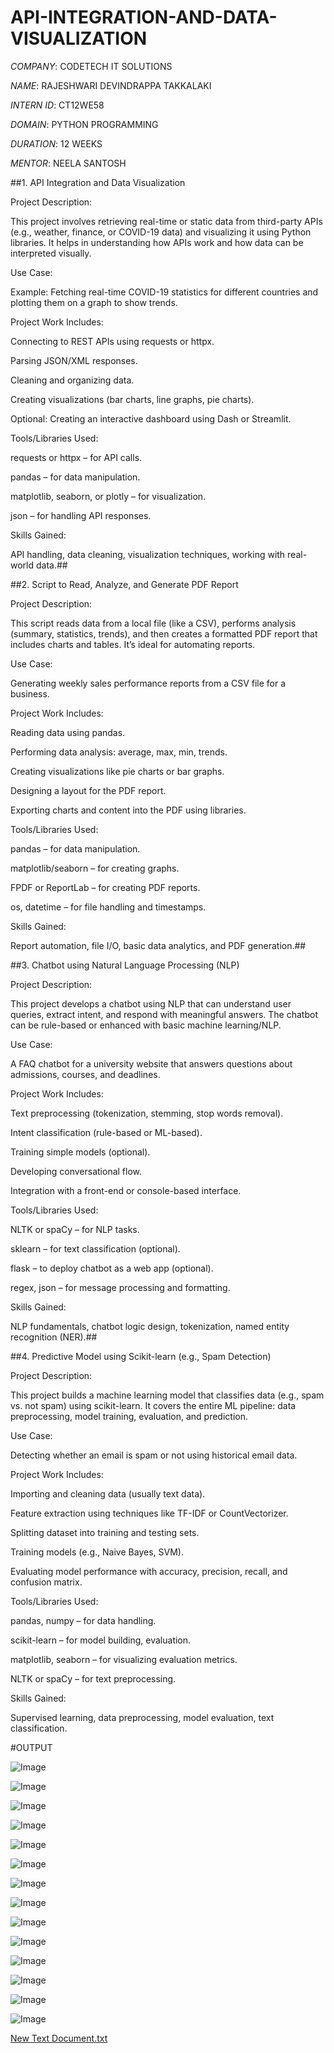 # API-INTEGRATION-AND-DATA-VISUALIZATION

*COMPANY*: CODETECH IT SOLUTIONS

*NAME*: RAJESHWARI DEVINDRAPPA TAKKALAKI

*INTERN ID*: CT12WE58

*DOMAIN*: PYTHON PROGRAMMING

*DURATION*: 12 WEEKS

*MENTOR*: NEELA SANTOSH

##1. API Integration and Data Visualization

Project Description:

This project involves retrieving real-time or static data from third-party APIs (e.g., weather, finance, or COVID-19 data) and visualizing it using Python libraries. It helps in understanding how APIs work and how data can be interpreted visually.

Use Case:

Example: Fetching real-time COVID-19 statistics for different countries and plotting them on a graph to show trends.

Project Work Includes:

Connecting to REST APIs using requests or httpx.

Parsing JSON/XML responses.

Cleaning and organizing data.

Creating visualizations (bar charts, line graphs, pie charts).

Optional: Creating an interactive dashboard using Dash or Streamlit.

Tools/Libraries Used:

requests or httpx – for API calls.

pandas – for data manipulation.

matplotlib, seaborn, or plotly – for visualization.

json – for handling API responses.

Skills Gained:

API handling, data cleaning, visualization techniques, working with real-world data.##

##2. Script to Read, Analyze, and Generate PDF Report

Project Description:

This script reads data from a local file (like a CSV), performs analysis (summary, statistics, trends), and then creates a formatted PDF report that includes charts and tables. It’s ideal for automating reports.

Use Case:

Generating weekly sales performance reports from a CSV file for a business.

Project Work Includes:

Reading data using pandas.

Performing data analysis: average, max, min, trends.

Creating visualizations like pie charts or bar graphs.

Designing a layout for the PDF report.

Exporting charts and content into the PDF using libraries.

Tools/Libraries Used:

pandas – for data manipulation.

matplotlib/seaborn – for creating graphs.

FPDF or ReportLab – for creating PDF reports.

os, datetime – for file handling and timestamps.

Skills Gained:

Report automation, file I/O, basic data analytics, and PDF generation.##

##3. Chatbot using Natural Language Processing (NLP)

Project Description:

This project develops a chatbot using NLP that can understand user queries, extract intent, and respond with meaningful answers. The chatbot can be rule-based or enhanced with basic machine learning/NLP.

Use Case:

A FAQ chatbot for a university website that answers questions about admissions, courses, and deadlines.

Project Work Includes:

Text preprocessing (tokenization, stemming, stop words removal).

Intent classification (rule-based or ML-based).

Training simple models (optional).

Developing conversational flow.

Integration with a front-end or console-based interface.

Tools/Libraries Used:

NLTK or spaCy – for NLP tasks.

sklearn – for text classification (optional).

flask – to deploy chatbot as a web app (optional).

regex, json – for message processing and formatting.

Skills Gained:

NLP fundamentals, chatbot logic design, tokenization, named entity recognition (NER).##

##4. Predictive Model using Scikit-learn (e.g., Spam Detection)

Project Description:

This project builds a machine learning model that classifies data (e.g., spam vs. not spam) using scikit-learn. It covers the entire ML pipeline: data preprocessing, model training, evaluation, and prediction.

Use Case:

Detecting whether an email is spam or not using historical email data.

Project Work Includes:

Importing and cleaning data (usually text data).

Feature extraction using techniques like TF-IDF or CountVectorizer.

Splitting dataset into training and testing sets.

Training models (e.g., Naive Bayes, SVM).

Evaluating model performance with accuracy, precision, recall, and confusion matrix.

Tools/Libraries Used:

pandas, numpy – for data handling.

scikit-learn – for model building, evaluation.

matplotlib, seaborn – for visualizing evaluation metrics.

NLTK or spaCy – for text preprocessing.

Skills Gained:

Supervised learning, data preprocessing, model evaluation, text classification.

#OUTPUT

![Image](https://github.com/user-attachments/assets/3cb71f97-c4e0-43be-8eca-f1143841241f)

![Image](https://github.com/user-attachments/assets/136a3afd-0039-4223-aec4-746f5ddd84a4)

![Image](https://github.com/user-attachments/assets/b3524d73-1921-455a-a59a-5205734f8d51)

![Image](https://github.com/user-attachments/assets/4b0c9325-239e-4cf3-9b52-7ee25ba02f2f)

![Image](https://github.com/user-attachments/assets/3e742cb0-0a03-4204-9421-3ad4ac031fda)

![Image](https://github.com/user-attachments/assets/efda47e9-a266-4373-b773-218a1e3e8739)

![Image](https://github.com/user-attachments/assets/30df17b0-6a26-48c6-99af-05ed53ff482a)

![Image](https://github.com/user-attachments/assets/a0c80a5a-8cc3-45af-90f7-e55199aaab45)

![Image](https://github.com/user-attachments/assets/d7f26865-7779-4489-a290-050d1cdd0304)

![Image](https://github.com/user-attachments/assets/47d7a084-19e3-4ae2-94ca-bd7b04dbd83e)

![Image](https://github.com/user-attachments/assets/c7cfa3b9-43d5-44aa-8919-fa122d6dda91)

![Image](https://github.com/user-attachments/assets/77253993-cf2b-416a-b5fd-bef47db0d3b5)

![Image](https://github.com/user-attachments/assets/3134d19d-a732-402e-8d41-124271df7d41)

![Image](https://github.com/user-attachments/assets/43609e1a-8577-460a-8ec3-6d25730cfd15)

[New Text Document.txt](https://github.com/user-attachments/files/20614549/New.Text.Document.txt)

